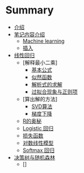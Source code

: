 # Summary

* [介绍](README.md)
* [笔记内容介绍](notebook.md)
  - [Machine learning](ML.md)
  - [插入](git.md)
* [线性回归](LR-note.md) 
  * [解释最小二乘]
     - [基本公式](LR001.md)
     - [似然函数](LR002.md)
     - [解析式的求解](LR003.md)
     - [过拟合现象与正则项](LR004.md)
  * [算出解的方法]
     - [SVD算法](LR005.md)
     - [梯度下降](LR006.md)
  - [R的奥秘](LR007.md)
  - [Logistic 回归](LR008.md) 
  - [损失函数](LR010.md)
  - [对数线性模型](LR009.md)
  - [Softmax 回归](LR011.md)
* [决策树与随机森林]()
  - []

       